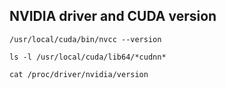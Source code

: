 ## NVIDIA driver and CUDA version
```
/usr/local/cuda/bin/nvcc --version

ls -l /usr/local/cuda/lib64/*cudnn*

cat /proc/driver/nvidia/version
```
